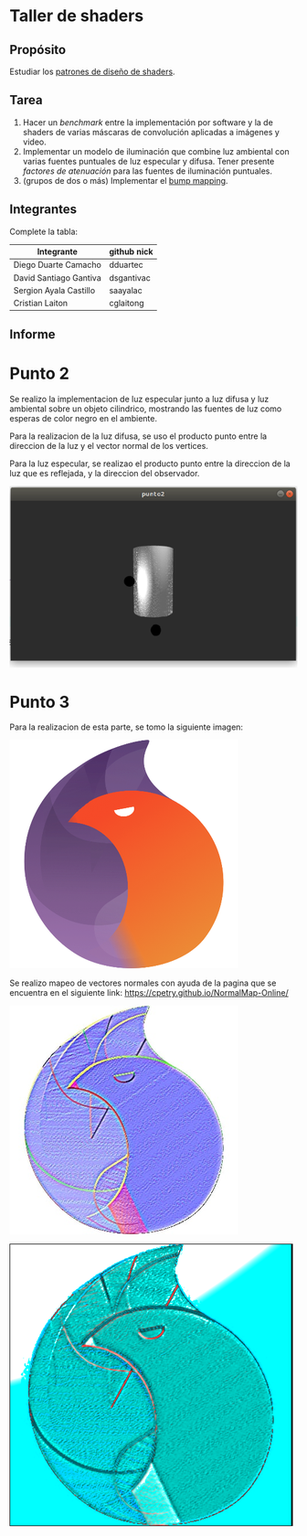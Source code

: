 # Taller de shaders

## Propósito

Estudiar los [patrones de diseño de shaders](http://visualcomputing.github.io/Shaders/#/4).

## Tarea

1. Hacer un _benchmark_ entre la implementación por software y la de shaders de varias máscaras de convolución aplicadas a imágenes y video.
2. Implementar un modelo de iluminación que combine luz ambiental con varias fuentes puntuales de luz especular y difusa. Tener presente _factores de atenuación_ para las fuentes de iluminación puntuales.
3. (grupos de dos o más) Implementar el [bump mapping](https://en.wikipedia.org/wiki/Bump_mapping).

## Integrantes

Complete la tabla:

| Integrante | github nick |
|------------|-------------|
|   Diego Duarte Camacho         |   dduartec          |
|   David Santiago Gantiva         |   dsgantivac          |
|   Sergion Ayala Castillo         |   saayalac         |
|   Cristian Laiton         |   cglaitong          |


## Informe

# Punto 2

Se realizo la implementacion de luz especular junto a luz difusa y luz ambiental sobre un objeto cilindrico, mostrando las fuentes de luz como esperas de color negro en el ambiente.

Para la realizacion de la luz difusa, se uso el producto punto entre la direccion de la luz y el vector normal de los vertices.

Para la luz especular, se realizao el producto punto entre la direccion de la luz que es reflejada, y la direccion del observador.

![Point two](https://github.com/aventurasvisuales2019-1/TalleresVisual/blob/master/Taller4/punto3/data/punto2Screenshot.png)

# Punto 3

Para la realizacion de esta parte, se tomo la siguiente imagen:

![Image of elixir](https://github.com/aventurasvisuales2019-1/TalleresVisual/blob/master/Taller4/punto3/data/elixir.png)

Se realizo mapeo de vectores normales con ayuda de la pagina que se encuentra en el siguiente link: 
https://cpetry.github.io/NormalMap-Online/



![Image of Normal Vector mapping](https://github.com/aventurasvisuales2019-1/TalleresVisual/blob/master/Taller4/punto3/data/norm%20(copy).jpg)


![Image of elixir](https://github.com/aventurasvisuales2019-1/TalleresVisual/blob/master/Taller4/punto3/data/screenshot.png)


